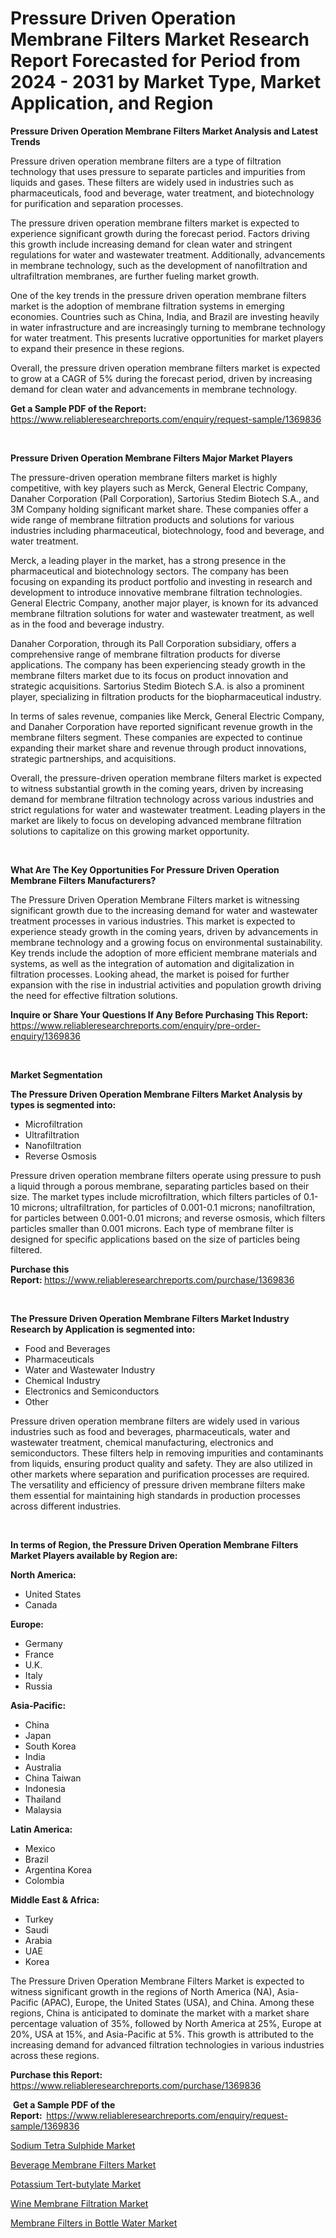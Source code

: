 <p><h1>Pressure Driven Operation Membrane Filters Market Research Report Forecasted for Period from 2024 -  2031 by Market Type, Market Application, and Region</h1></p><p><strong>Pressure Driven Operation Membrane Filters Market Analysis and Latest Trends</strong></p>
<p><p>Pressure driven operation membrane filters are a type of filtration technology that uses pressure to separate particles and impurities from liquids and gases. These filters are widely used in industries such as pharmaceuticals, food and beverage, water treatment, and biotechnology for purification and separation processes.</p><p>The pressure driven operation membrane filters market is expected to experience significant growth during the forecast period. Factors driving this growth include increasing demand for clean water and stringent regulations for water and wastewater treatment. Additionally, advancements in membrane technology, such as the development of nanofiltration and ultrafiltration membranes, are further fueling market growth.</p><p>One of the key trends in the pressure driven operation membrane filters market is the adoption of membrane filtration systems in emerging economies. Countries such as China, India, and Brazil are investing heavily in water infrastructure and are increasingly turning to membrane technology for water treatment. This presents lucrative opportunities for market players to expand their presence in these regions.</p><p>Overall, the pressure driven operation membrane filters market is expected to grow at a CAGR of 5% during the forecast period, driven by increasing demand for clean water and advancements in membrane technology.</p></p>
<p><strong>Get a Sample PDF of the Report:&nbsp;</strong> <a href="https://www.reliableresearchreports.com/enquiry/request-sample/1369836">https://www.reliableresearchreports.com/enquiry/request-sample/1369836</a></p>
<p>&nbsp;</p>
<p><strong>Pressure Driven Operation Membrane Filters Major Market Players</strong></p>
<p><p>The pressure-driven operation membrane filters market is highly competitive, with key players such as Merck, General Electric Company, Danaher Corporation (Pall Corporation), Sartorius Stedim Biotech S.A., and 3M Company holding significant market share. These companies offer a wide range of membrane filtration products and solutions for various industries including pharmaceutical, biotechnology, food and beverage, and water treatment.</p><p>Merck, a leading player in the market, has a strong presence in the pharmaceutical and biotechnology sectors. The company has been focusing on expanding its product portfolio and investing in research and development to introduce innovative membrane filtration technologies. General Electric Company, another major player, is known for its advanced membrane filtration solutions for water and wastewater treatment, as well as in the food and beverage industry.</p><p>Danaher Corporation, through its Pall Corporation subsidiary, offers a comprehensive range of membrane filtration products for diverse applications. The company has been experiencing steady growth in the membrane filters market due to its focus on product innovation and strategic acquisitions. Sartorius Stedim Biotech S.A. is also a prominent player, specializing in filtration products for the biopharmaceutical industry.</p><p>In terms of sales revenue, companies like Merck, General Electric Company, and Danaher Corporation have reported significant revenue growth in the membrane filters segment. These companies are expected to continue expanding their market share and revenue through product innovations, strategic partnerships, and acquisitions.</p><p>Overall, the pressure-driven operation membrane filters market is expected to witness substantial growth in the coming years, driven by increasing demand for membrane filtration technology across various industries and strict regulations for water and wastewater treatment. Leading players in the market are likely to focus on developing advanced membrane filtration solutions to capitalize on this growing market opportunity.</p></p>
<p>&nbsp;</p>
<p><strong>What Are The Key Opportunities For Pressure Driven Operation Membrane Filters Manufacturers?</strong></p>
<p><p>The Pressure Driven Operation Membrane Filters market is witnessing significant growth due to the increasing demand for water and wastewater treatment processes in various industries. This market is expected to experience steady growth in the coming years, driven by advancements in membrane technology and a growing focus on environmental sustainability. Key trends include the adoption of more efficient membrane materials and systems, as well as the integration of automation and digitalization in filtration processes. Looking ahead, the market is poised for further expansion with the rise in industrial activities and population growth driving the need for effective filtration solutions.</p></p>
<p><strong>Inquire or Share Your Questions If Any Before Purchasing This Report:</strong> <a href="https://www.reliableresearchreports.com/enquiry/pre-order-enquiry/1369836">https://www.reliableresearchreports.com/enquiry/pre-order-enquiry/1369836</a></p>
<p>&nbsp;</p>
<p><strong>Market Segmentation</strong></p>
<p><strong>The Pressure Driven Operation Membrane Filters Market Analysis by types is segmented into:</strong></p>
<p><ul><li>Microfiltration</li><li>Ultrafiltration</li><li>Nanofiltration</li><li>Reverse Osmosis</li></ul></p>
<p><p>Pressure driven operation membrane filters operate using pressure to push a liquid through a porous membrane, separating particles based on their size. The market types include microfiltration, which filters particles of 0.1-10 microns; ultrafiltration, for particles of 0.001-0.1 microns; nanofiltration, for particles between 0.001-0.01 microns; and reverse osmosis, which filters particles smaller than 0.001 microns. Each type of membrane filter is designed for specific applications based on the size of particles being filtered.</p></p>
<p><strong>Purchase this Report:&nbsp;</strong><a href="https://www.reliableresearchreports.com/purchase/1369836">https://www.reliableresearchreports.com/purchase/1369836</a></p>
<p>&nbsp;</p>
<p><strong>The Pressure Driven Operation Membrane Filters Market Industry Research by Application is segmented into:</strong></p>
<p><ul><li>Food and Beverages</li><li>Pharmaceuticals</li><li>Water and Wastewater Industry</li><li>Chemical Industry</li><li>Electronics and Semiconductors</li><li>Other</li></ul></p>
<p><p>Pressure driven operation membrane filters are widely used in various industries such as food and beverages, pharmaceuticals, water and wastewater treatment, chemical manufacturing, electronics and semiconductors. These filters help in removing impurities and contaminants from liquids, ensuring product quality and safety. They are also utilized in other markets where separation and purification processes are required. The versatility and efficiency of pressure driven membrane filters make them essential for maintaining high standards in production processes across different industries.</p></p>
<p>&nbsp;</p>
<p><strong>In terms of Region, the Pressure Driven Operation Membrane Filters Market Players available by Region are:</strong></p>
<p>
    <p> <strong> North America: </strong>
        <ul>
            <li>United States</li>
            <li>Canada</li>
        </ul>
        </p> 
    <p> <strong> Europe: </strong>
        <ul>
            <li>Germany</li>
            <li>France</li>
            <li>U.K.</li>
            <li>Italy</li>
            <li>Russia</li>
        </ul>
        </p> 
    <p> <strong> Asia-Pacific: </strong>
        <ul>
            <li>China</li>
            <li>Japan</li>
            <li>South Korea</li>
            <li>India</li>
            <li>Australia</li>
            <li>China Taiwan</li>
            <li>Indonesia</li>
            <li>Thailand</li>
            <li>Malaysia</li>
        </ul>
        </p> 
    <p> <strong> Latin America: </strong>
        <ul>
            <li>Mexico</li>
            <li>Brazil</li>
            <li>Argentina Korea</li>
            <li>Colombia</li>
        </ul>
        </p> 
    <p> <strong> Middle East & Africa: </strong>
        <ul>
            <li>Turkey</li>
            <li>Saudi</li>
            <li>Arabia</li>
            <li>UAE</li>
            <li>Korea</li>
        </ul>
    </p>
    </p>
<p><p>The Pressure Driven Operation Membrane Filters Market is expected to witness significant growth in the regions of North America (NA), Asia-Pacific (APAC), Europe, the United States (USA), and China. Among these regions, China is anticipated to dominate the market with a market share percentage valuation of 35%, followed by North America at 25%, Europe at 20%, USA at 15%, and Asia-Pacific at 5%. This growth is attributed to the increasing demand for advanced filtration technologies in various industries across these regions.</p></p>
<p><strong>Purchase this Report: </strong><a href="https://www.reliableresearchreports.com/purchase/1369836">https://www.reliableresearchreports.com/purchase/1369836</a></p>
<p>&nbsp;<strong>Get a Sample PDF of the Report:&nbsp;&nbsp;</strong><a href="https://www.reliableresearchreports.com/enquiry/request-sample/1369836">https://www.reliableresearchreports.com/enquiry/request-sample/1369836</a></p>
<p><strong></strong></p>
<p><p><a href="https://issuu.com/reportprime-2/docs/sodium-tetra-sulphide-market-size-2030.pptx">Sodium Tetra Sulphide Market</a></p><p><a href="https://github.com/AKSHATREPORTPRIME/Market-Research-Report-List-3/blob/main/beverage-membrane-filters-market.md">Beverage Membrane Filters Market</a></p><p><a href="https://issuu.com/reportprime-2/docs/potassium-tert-butylate-market-size-2030.pptx">Potassium Tert-butylate Market</a></p><p><a href="https://github.com/indrystar/Market-Research-Report-List-1/blob/main/wine-membrane-filtration-market.md">Wine Membrane Filtration Market</a></p><p><a href="https://github.com/rahu1505/Market-Research-Report-List-2/blob/main/membrane-filters-in-bottle-water-market.md">Membrane Filters in Bottle Water Market</a></p></p>